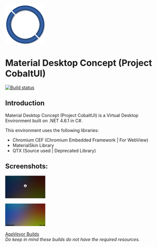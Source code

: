 ![logo](https://github.com/DrHacknik/Material-Desktop-CobaltUI-/blob/master/Common/Images/Logos/Logo_128.png?raw=true) 
# Material Desktop Concept (Project CobaltUI)
[![Build status](https://ci.appveyor.com/api/projects/status/9vs4txlkho4y0lvq?svg=true)](https://ci.appveyor.com/project/zoltx23/material-desktop-cobaltui)

## Introduction

Material Desktop Concept (Project CobaltUI) is a Virtual Desktop Environment built on .NET 4.6.1 in  C#. 

This environment uses the following libraries: 

* Chromium CEF (Chromium Embedded Framework | For WebView) 
* MaterialSkin Library 
* QTX (Source used | Deprecated Library) 

## Screenshots:

[![SCEEN](https://github.com/DrHacknik/Material-Desktop-CobaltUI-/blob/master/Common/Images/Screens/Screenshot%20(10)_THUMB.png?raw=true)](https://github.com/DrHacknik/Material-Desktop-CobaltUI-/blob/master/Common/Images/Screens/Screenshot%20(10).png?raw=true)

[![SCEEN](https://github.com/DrHacknik/Material-Desktop-CobaltUI-/blob/master/Common/Images/Screens/Screenshot%20(11)_THUMB.png?raw=true)](https://github.com/DrHacknik/Material-Desktop-CobaltUI-/blob/master/Common/Images/Screens/Screenshot%20(11).png?raw=true)

[AppVeyor Builds](https://ci.appveyor.com/project/zoltx23/material-desktop-cobaltui)
<br>*Do keep in mind these builds do not have the required resources.*
